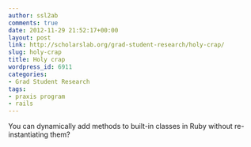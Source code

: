 ```yaml
---
author: ssl2ab
comments: true
date: 2012-11-29 21:52:17+00:00
layout: post
link: http://scholarslab.org/grad-student-research/holy-crap/
slug: holy-crap
title: Holy crap
wordpress_id: 6911
categories:
- Grad Student Research
tags:
- praxis program
- rails
---
```


You can dynamically add methods to built-in classes in Ruby without re-instantiating them?
